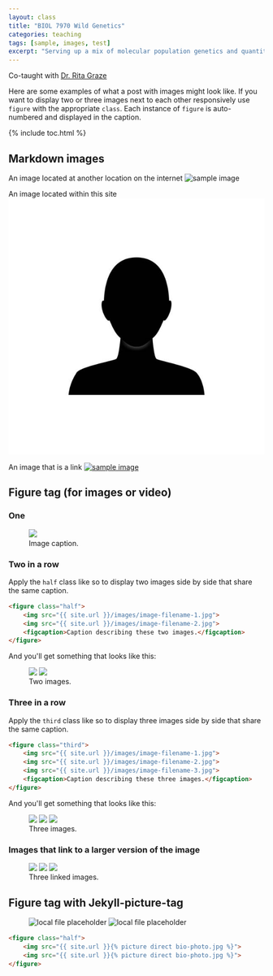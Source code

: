 ```yaml
---
layout: class
title: "BIOL 7970 Wild Genetics"
categories: teaching
tags: [sample, images, test]
excerpt: "Serving up a mix of molecular population genetics and quantitative genetics - in the wild!"
---
```



Co-taught with <a href="https://wp.auburn.edu/grazelab/">Dr. Rita Graze</a>





Here are some examples of what a post with images might look like. If you want to display two or three images next to each other responsively use `figure` with the appropriate `class`. Each instance of `figure` is auto-numbered and displayed in the caption.

{% include toc.html %}

## Markdown images

An image located at another location on the internet
![sample image](https://placehold.it/900x450.gif "placeholder")

An image located within this site
![sample image 2](/images/bio-photo.jpg "local file placeholder")

An image that is a link
[![sample image](https://placehold.it/900x450.gif)](https://placehold.it "A simple image placeholder service.")

## Figure tag (for images or video)

### One

<figure>
	<a href="https://placehold.it/900x450.gif"><img src="https://placehold.it/900x450.gif"></a>
	<figcaption>Image caption.</figcaption>
</figure>

### Two in a row

Apply the `half` class like so to display two images side by side that share the same caption.

```html
<figure class="half">
	<img src="{{ site.url }}/images/image-filename-1.jpg">
	<img src="{{ site.url }}/images/image-filename-2.jpg">
	<figcaption>Caption describing these two images.</figcaption>
</figure>
```

And you'll get something that looks like this:

<figure class="half">
	<a href="https://placehold.it/1200x600.gif"><img src="https://placehold.it/900x450.gif"></a>
	<a href="https://placehold.it/1200x600.gif"><img src="https://placehold.it/900x450.gif"></a>
	<figcaption>Two images.</figcaption>
</figure>

### Three in a row

Apply the `third` class like so to display three images side by side that share the same caption.

```html
<figure class="third">
	<img src="{{ site.url }}/images/image-filename-1.jpg">
	<img src="{{ site.url }}/images/image-filename-2.jpg">
	<img src="{{ site.url }}/images/image-filename-3.jpg">
	<figcaption>Caption describing these three images.</figcaption>
</figure>
```

And you'll get something that looks like this:

<figure class="third">
	<img src="https://placehold.it/900x450.gif">
	<img src="https://placehold.it/900x450.gif">
	<img src="https://placehold.it/900x450.gif">
	<figcaption>Three images.</figcaption>
</figure>


### Images that link to a larger version of the image

<figure class="third">
	<a href="https://placehold.it/1200x600.gif"><img src="https://placehold.it/900x450.gif"></a>
	<a href="https://placehold.it/1200x600.gif"><img src="https://placehold.it/900x450.gif"></a>
	<a href="https://placehold.it/1200x600.gif"><img src="https://placehold.it/900x450.gif"></a>
	<figcaption>Three linked images.</figcaption>
</figure>


## Figure tag with Jekyll-picture-tag


<figure class="half">
  <img
    src="{% picture direct bio-photo.jpg %}"
    alt="local file placeholder">
  <img
    src="{% picture direct bio-photo.jpg %}"
    alt="local file placeholder">
</figure>


```html
<figure class="half">
	<img src="{{ site.url }}{% picture direct bio-photo.jpg %}">
	<img src="{{ site.url }}{% picture direct bio-photo.jpg %}">
</figure>
```

